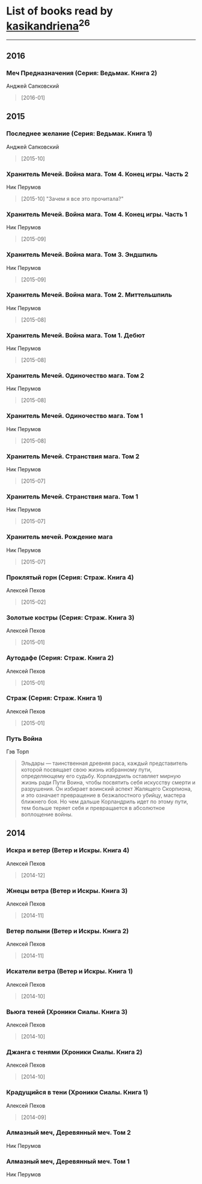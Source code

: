 # List of books read by [kasikandriena](http://vk.com/id152488954)<sup>26</sup>
---

## 2016

### Меч Предназначения (Серия: Ведьмак. Книга 2)
Анджей Сапковский
> [2016-01] 



## 2015

### Последнее желание (Серия: Ведьмак. Книга 1)
Анджей Сапковский
> [2015-10] 


### Хранитель Мечей. Война мага. Том 4. Конец игры. Часть 2
Ник Перумов
> [2015-10] "Зачем я все это прочитала?"


### Хранитель Мечей. Война мага. Том 4. Конец игры. Часть 1
Ник Перумов
> [2015-09] 


### Хранитель Мечей. Война мага. Том 3. Эндшпиль
Ник Перумов
> [2015-09] 


### Хранитель Мечей. Война мага. Том 2. Миттельшпиль
Ник Перумов
> [2015-08] 


### Хранитель Мечей. Война мага. Том 1. Дебют
Ник Перумов
> [2015-08] 


### Хранитель Мечей. Одиночество мага. Том 2
Ник Перумов
> [2015-08] 


### Хранитель Мечей. Одиночество мага. Том 1
Ник Перумов
> [2015-08] 


### Хранитель Мечей. Странствия мага. Том 2
Ник Перумов
> [2015-07] 


### Хранитель Мечей. Странствия мага. Том 1
Ник Перумов
> [2015-07] 


### Хранитель мечей. Рождение мага
Ник Перумов
> [2015-07] 


### Проклятый горн (Серия: Страж. Книга 4)
Алексей Пехов
> [2015-02] 


### Золотые костры (Серия: Страж. Книга 3)
Алексей Пехов
> [2015-01] 


### Аутодафе (Серия: Страж. Книга 2)
Алексей Пехов
> [2015-01] 


### Страж (Серия: Страж. Книга 1)
Алексей Пехов
> [2015-01] 


### Путь Война
Гэв Торп
> Эльдары — таинственная древняя раса, каждый представитель которой посвящает свою жизнь избранному пути, определяющему его судьбу. Корландриль оставляет мирную жизнь ради Пути Воина, чтобы посвятить себя искусству смерти и разрушения. Он избирает воинский аспект Жалящего Скорпиона, и это означает превращение в безжалостного убийцу, мастера ближнего боя. Но чем дальше Корландриль идет по этому пути, тем больше теряет себя и превращается в абсолютное воплощение войны.



## 2014

### Искра и ветер (Ветер и Искры. Книга 4)
Алексей Пехов
> [2014-12] 


### Жнецы ветра (Ветер и Искры. Книга 3)
Алексей Пехов
> [2014-11] 


### Ветер полыни (Ветер и Искры. Книга 2)
Алексей Пехов
> [2014-11] 


### Искатели ветра (Ветер и Искры. Книга 1)
Алексей Пехов
> [2014-10] 


### Вьюга теней (Хроники Сиалы. Книга 3)
Алексей Пехов
> [2014-10] 


### Джанга с тенями (Хроники Сиалы. Книга 2)
Алексей Пехов
> [2014-10] 


### Крадущийся в тени (Хроники Сиалы. Книга 1)
Алексей Пехов
> [2014-09] 


### Алмазный меч, Деревянный меч. Том 2
Ник Перумов


### Алмазный меч, Деревянный меч. Том 1
Ник Перумов



